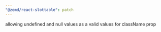 ```yaml
---
"@zemd/react-slottable": patch
---
```


allowing undefined and null values as a valid values for className prop
